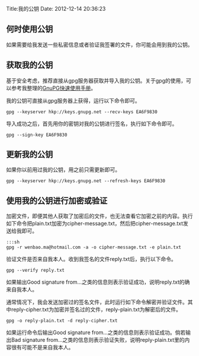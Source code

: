 Title:我的公钥
Date: 2012-12-14 20:36:23


## 何时使用公钥
如果需要给我发送一些私密信息或者验证我签署的文件，你可能会用到我的公钥。

## 获取我的公钥
基于安全考虑，推荐直接从gpg服务器获取并导入我的公钥。关于gpg的使用，可以参考我整理的[GnuPG快速使用手册](/note/gnupg.html "GnuPG快速使用指南")。

我的公钥可直接从gpg服务器上获得，运行以下命令即可。

    gpg --keyserver hkp://keys.gnupg.net --recv-keys EA6F9830

导入成功之后，首先用你的密钥对我的公钥进行签名，执行如下命令即可。

    gpg --sign-key EA6F9830

## 更新我的公钥
如果你以前用过我的公钥，用之前只需更新即可。

    gpg --keyserver hkp://keys.gnupg.net --refresh-keys EA6F9830

## 使用我的公钥进行加密或验证
加密文件，即便其他人获取了加密后的文件，也无法查看它加密之前的内容。执行如下命令把plain.txt加密为cipher-message.txt，然后把cipher-message.txt发送给我即可。

    :::sh
    gpg -r wenbao.ma@hotmail.com -a -o cipher-message.txt -e plain.txt

验证文件是否来自我本人。收到我签名的文件reply.txt后，执行以下命令。

    gpg --verify reply.txt

如果输出Good signature from…之类的信息则表示验证成功，说明reply.txt的确来自我本人。

通常情况下，我会发送加密过的签名文件，此时运行如下命令解密并验证文件。其中reply-cipher.txt为加密并签名过的文件，reply-plain.txt为解密后的文件。

    gpg -o reply-plain.txt -d reply-cipher.txt

如果运行命令后输出Good signature from…之类的信息则表示验证成功。倘若输出Bad signature from…之类的信息则表示验证失败，说明reply-plain.txt里的内容很有可能不是来自我本人。
